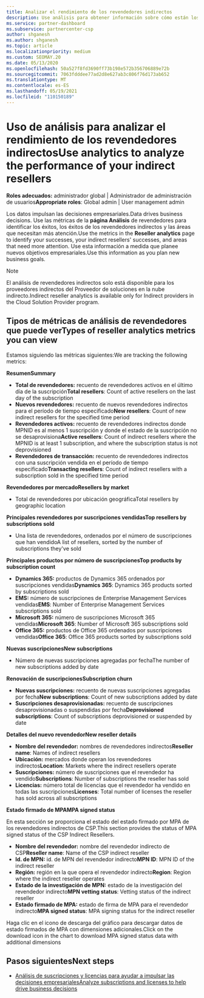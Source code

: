 ```yaml
---
title: Analizar el rendimiento de los revendedores indirectos
description: Use análisis para obtener información sobre cómo están los revendedores indirectos, tanto sus éxitos como las áreas que pueden necesitar más atención.
ms.service: partner-dashboard
ms.subservice: partnercenter-csp
author: shganesh
ms.author: shganesh
ms.topic: article
ms.localizationpriority: medium
ms.custom: SEOMAY.20
ms.date: 05/13/2020
ms.openlocfilehash: 50a527f8fd3690ff73b198e572b356706889e72b
ms.sourcegitcommit: 7063fdddee77ad2d8e627ab3c806f76d173ab652
ms.translationtype: MT
ms.contentlocale: es-ES
ms.lasthandoff: 05/19/2021
ms.locfileid: "110150189"
---
```

# <a name="use-analytics-to-analyze-the-performance-of-your-indirect-resellers"></a><span data-ttu-id="d9127-103">Uso de análisis para analizar el rendimiento de los revendedores indirectos</span><span class="sxs-lookup"><span data-stu-id="d9127-103">Use analytics to analyze the performance of your indirect resellers</span></span>

<span data-ttu-id="d9127-104">**Roles adecuados:** administrador global | Administrador de administración de usuarios</span><span class="sxs-lookup"><span data-stu-id="d9127-104">**Appropriate roles**: Global admin | User management admin</span></span>


<span data-ttu-id="d9127-105">Los datos impulsan las decisiones empresariales.</span><span class="sxs-lookup"><span data-stu-id="d9127-105">Data drives business decisions.</span></span> <span data-ttu-id="d9127-106">Use las métricas de la **página Análisis** de revendedores para identificar los éxitos, los éxitos de los revendedores indirectos y las áreas que necesitan más atención.</span><span class="sxs-lookup"><span data-stu-id="d9127-106">Use the metrics in the **Reseller analytics** page to identify your successes, your indirect resellers' successes, and areas that need more attention.</span></span> <span data-ttu-id="d9127-107">Use esta información a medida que planee nuevos objetivos empresariales.</span><span class="sxs-lookup"><span data-stu-id="d9127-107">Use this information as you plan new business goals.</span></span>

> [!NOTE]
> <span data-ttu-id="d9127-108">El análisis de revendedores indirectos solo está disponible para los proveedores indirectos del Proveedor de soluciones en la nube indirecto.</span><span class="sxs-lookup"><span data-stu-id="d9127-108">Indirect reseller analytics is available only for Indirect providers in the Cloud Solution Provider program.</span></span>

## <a name="types-of-reseller-analytics-metrics-you-can-view"></a><span data-ttu-id="d9127-109">Tipos de métricas de análisis de revendedores que puede ver</span><span class="sxs-lookup"><span data-stu-id="d9127-109">Types of reseller analytics metrics you can view</span></span>

<span data-ttu-id="d9127-110">Estamos siguiendo las métricas siguientes:</span><span class="sxs-lookup"><span data-stu-id="d9127-110">We are tracking the following metrics:</span></span>

<span data-ttu-id="d9127-111">**Resumen**</span><span class="sxs-lookup"><span data-stu-id="d9127-111">**Summary**</span></span>  
 - <span data-ttu-id="d9127-112">**Total de revendedores:** recuento de revendedores activos en el último día de la suscripción</span><span class="sxs-lookup"><span data-stu-id="d9127-112">**Total resellers**: Count of active resellers on the last day of the subscription</span></span>  
 - <span data-ttu-id="d9127-113">**Nuevos revendedores:** recuento de nuevos revendedores indirectos para el período de tiempo especificado</span><span class="sxs-lookup"><span data-stu-id="d9127-113">**New resellers**: Count of new indirect resellers for the specified time period</span></span>  
 - <span data-ttu-id="d9127-114">**Revendedores activos:** recuento de revendedores indirectos donde MPNID es al menos 1 suscripción y donde el estado de la suscripción no se desaprovisiona</span><span class="sxs-lookup"><span data-stu-id="d9127-114">**Active resellers**: Count of indirect resellers where the MPNID is at least 1 subscription, and where the subscription status is not deprovisioned</span></span>  
 - <span data-ttu-id="d9127-115">**Revendedores de transacción:** recuento de revendedores indirectos con una suscripción vendida en el período de tiempo especificado</span><span class="sxs-lookup"><span data-stu-id="d9127-115">**Transacting resellers**: Count of indirect resellers with a subscription sold in the specified time period</span></span>  

<span data-ttu-id="d9127-116">**Revendedores por mercado**</span><span class="sxs-lookup"><span data-stu-id="d9127-116">**Resellers by market**</span></span>  
 - <span data-ttu-id="d9127-117">Total de revendedores por ubicación geográfica</span><span class="sxs-lookup"><span data-stu-id="d9127-117">Total resellers by geographic location</span></span>  

<span data-ttu-id="d9127-118">**Principales revendedores por suscripciones vendidas**</span><span class="sxs-lookup"><span data-stu-id="d9127-118">**Top resellers by subscriptions sold**</span></span>
 - <span data-ttu-id="d9127-119">Una lista de revendedores, ordenados por el número de suscripciones que han vendido</span><span class="sxs-lookup"><span data-stu-id="d9127-119">A list of resellers, sorted by the number of subscriptions they've sold</span></span>  

<span data-ttu-id="d9127-120">**Principales productos por número de suscripciones**</span><span class="sxs-lookup"><span data-stu-id="d9127-120">**Top products by subscription count**</span></span>  
 - <span data-ttu-id="d9127-121">**Dynamics 365:** productos de Dynamics 365 ordenados por suscripciones vendidas</span><span class="sxs-lookup"><span data-stu-id="d9127-121">**Dynamics 365**: Dynamics 365 products sorted by subscriptions sold</span></span>  
 - <span data-ttu-id="d9127-122">**EMS:** número de suscripciones de Enterprise Management Services vendidas</span><span class="sxs-lookup"><span data-stu-id="d9127-122">**EMS**: Number of Enterprise Management Services subscriptions sold</span></span>  
 - <span data-ttu-id="d9127-123">**Microsoft 365:** número de suscripciones Microsoft 365 vendidas</span><span class="sxs-lookup"><span data-stu-id="d9127-123">**Microsoft 365**: Number of Microsoft 365 subscriptions sold</span></span>  
 - <span data-ttu-id="d9127-124">**Office 365:** productos de Office 365 ordenados por suscripciones vendidas</span><span class="sxs-lookup"><span data-stu-id="d9127-124">**Office 365**: Office 365 products sorted by subscriptions sold</span></span>  

<span data-ttu-id="d9127-125">**Nuevas suscripciones**</span><span class="sxs-lookup"><span data-stu-id="d9127-125">**New subscriptions**</span></span>  
 - <span data-ttu-id="d9127-126">Número de nuevas suscripciones agregadas por fecha</span><span class="sxs-lookup"><span data-stu-id="d9127-126">The number of new subscriptions added by date</span></span>  

<span data-ttu-id="d9127-127">**Renovación de suscripciones**</span><span class="sxs-lookup"><span data-stu-id="d9127-127">**Subscription churn**</span></span>  
 - <span data-ttu-id="d9127-128">**Nuevas suscripciones:** recuento de nuevas suscripciones agregadas por fecha</span><span class="sxs-lookup"><span data-stu-id="d9127-128">**New subscriptions**: Count of new subscriptions added by date</span></span>  
 - <span data-ttu-id="d9127-129">**Suscripciones desaprovisionadas:** recuento de suscripciones desaprovisionadas o suspendidas por fecha</span><span class="sxs-lookup"><span data-stu-id="d9127-129">**Deprovisioned subscriptions**: Count of subscriptions deprovisioned or suspended by date</span></span>  

<span data-ttu-id="d9127-130">**Detalles del nuevo revendedor**</span><span class="sxs-lookup"><span data-stu-id="d9127-130">**New reseller details**</span></span>  
 - <span data-ttu-id="d9127-131">**Nombre del revendedor:** nombres de revendedores indirectos</span><span class="sxs-lookup"><span data-stu-id="d9127-131">**Reseller name**: Names of indirect resellers</span></span>  
 - <span data-ttu-id="d9127-132">**Ubicación:** mercados donde operan los revendedores indirectos</span><span class="sxs-lookup"><span data-stu-id="d9127-132">**Location**: Markets where the indirect resellers operate</span></span>  
 - <span data-ttu-id="d9127-133">**Suscripciones:** número de suscripciones que el revendedor ha vendido</span><span class="sxs-lookup"><span data-stu-id="d9127-133">**Subscriptions**: Number of subscriptions the reseller has sold</span></span>  
 - <span data-ttu-id="d9127-134">**Licencias:** número total de licencias que el revendedor ha vendido en todas las suscripciones</span><span class="sxs-lookup"><span data-stu-id="d9127-134">**Licenses**: Total number of licenses the reseller has sold across all subscriptions</span></span>  

<span data-ttu-id="d9127-135">**Estado firmado de MPA**</span><span class="sxs-lookup"><span data-stu-id="d9127-135">**MPA signed status**</span></span>

<span data-ttu-id="d9127-136">En esta sección se proporciona el estado del estado firmado por MPA de los revendedores indirectos de CSP.</span><span class="sxs-lookup"><span data-stu-id="d9127-136">This section provides the status of MPA signed status of the CSP Indirect Resellers.</span></span>

 - <span data-ttu-id="d9127-137">**Nombre del revendedor:** nombre del revendedor indirecto de CSP</span><span class="sxs-lookup"><span data-stu-id="d9127-137">**Reseller name**: Name of the CSP indirect reseller</span></span>
 - <span data-ttu-id="d9127-138">**Id. de MPN:** id. de MPN del revendedor indirecto</span><span class="sxs-lookup"><span data-stu-id="d9127-138">**MPN ID**: MPN ID of the indirect reseller</span></span>
 - <span data-ttu-id="d9127-139">**Región:** región en la que opera el revendedor indirecto</span><span class="sxs-lookup"><span data-stu-id="d9127-139">**Region**: Region where the indirect reseller operates</span></span>
 - <span data-ttu-id="d9127-140">**Estado de la investigación de MPN:** estado de la investigación del revendedor indirecto</span><span class="sxs-lookup"><span data-stu-id="d9127-140">**MPN vetting status**: Vetting status of the indirect reseller</span></span>
 - <span data-ttu-id="d9127-141">**Estado firmado de MPA:** estado de firma de MPA para el revendedor indirecto</span><span class="sxs-lookup"><span data-stu-id="d9127-141">**MPA signed status**: MPA signing status for the indirect reseller</span></span>

<span data-ttu-id="d9127-142">Haga clic en el icono de descarga del gráfico para descargar datos de estado firmados de MPA con dimensiones adicionales.</span><span class="sxs-lookup"><span data-stu-id="d9127-142">Click on the download icon in the chart to download MPA signed status data with additional dimensions</span></span>
  
## <a name="next-steps"></a><span data-ttu-id="d9127-143">Pasos siguientes</span><span class="sxs-lookup"><span data-stu-id="d9127-143">Next steps</span></span>

- [<span data-ttu-id="d9127-144">Análisis de suscripciones y licencias para ayudar a impulsar las decisiones empresariales</span><span class="sxs-lookup"><span data-stu-id="d9127-144">Analyze subscriptions and licenses to help drive business decisions</span></span>](analyze-subscriptions-licenses.md)